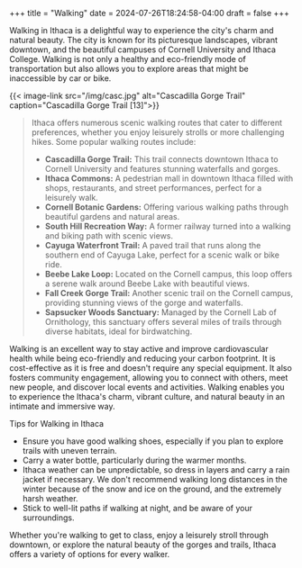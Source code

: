 +++
title = "Walking"
date = 2024-07-26T18:24:58-04:00
draft = false
+++

Walking in Ithaca is a delightful way to experience the city's charm and natural beauty. The city is known for its picturesque landscapes, vibrant downtown, and the beautiful campuses of Cornell University and Ithaca College. Walking is not only a healthy and eco-friendly mode of transportation but also allows you to explore areas that might be inaccessible by car or bike.

{{< image-link src="/img/casc.jpg" alt="Cascadilla Gorge Trail" caption="Cascadilla Gorge Trail [13]">}}

> Ithaca offers numerous scenic walking routes that cater to different preferences, whether you enjoy leisurely strolls or more challenging hikes. Some popular walking routes include:
>
> - **Cascadilla Gorge Trail:** This trail connects downtown Ithaca to Cornell University and features stunning waterfalls and gorges.
> - **Ithaca Commons:** A pedestrian mall in downtown Ithaca filled with shops, restaurants, and street performances, perfect for a leisurely walk.
> - **Cornell Botanic Gardens:** Offering various walking paths through beautiful gardens and natural areas.
> - **South Hill Recreation Way:** A former railway turned into a walking and biking path with scenic views.
> - **Cayuga Waterfront Trail:** A paved trail that runs along the southern end of Cayuga Lake, perfect for a scenic walk or bike ride.
> - **Beebe Lake Loop:** Located on the Cornell campus, this loop offers a serene walk around Beebe Lake with beautiful views.
> - **Fall Creek Gorge Trail:** Another scenic trail on the Cornell campus, providing stunning views of the gorge and waterfalls.
> - **Sapsucker Woods Sanctuary:** Managed by the Cornell Lab of Ornithology, this sanctuary offers several miles of trails through diverse habitats, ideal for birdwatching.

Walking is an excellent way to stay active and improve cardiovascular health while being eco-friendly and reducing your carbon footprint. It is cost-effective as it is free and doesn't require any special equipment. It also fosters community engagement, allowing you to connect with others, meet new people, and discover local events and activities. Walking enables you to experience the Ithaca's charm, vibrant culture, and natural beauty in an intimate and immersive way.

Tips for Walking in Ithaca
- Ensure you have good walking shoes, especially if you plan to explore trails with uneven terrain.
- Carry a water bottle, particularly during the warmer months.
- Ithaca weather can be unpredictable, so dress in layers and carry a rain jacket if necessary. We don't recommend walking long distances in the winter because of the snow and ice on the ground, and the extremely harsh weather. 
- Stick to well-lit paths if walking at night, and be aware of your surroundings.

Whether you're walking to get to class, enjoy a leisurely stroll through downtown, or explore the natural beauty of the gorges and trails, Ithaca offers a variety of options for every walker.






